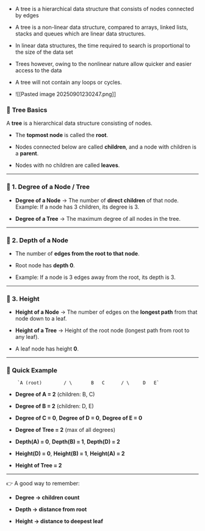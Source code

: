 
- A tree is a hierarchical data structure that consists of nodes connected by edges

- A tree is a non-linear data structure, compared to arrays, linked lists, stacks and queues which are linear data structures.

- In linear data structures, the time required to search is proportional to the size of the data set

- Trees however, owing to the nonlinear nature allow quicker and easier access to the data

- A tree will not contain any loops or cycles.
- ![[Pasted image 20250901230247.png]]

### 🌳 **Tree Basics**

A **tree** is a hierarchical data structure consisting of nodes.

- The **topmost node** is called the **root**.
    
- Nodes connected below are called **children**, and a node with children is a **parent**.
    
- Nodes with no children are called **leaves**.
    

---

### 🔹 1. **Degree of a Node / Tree**

- **Degree of a Node** → The number of **direct children** of that node.  
    Example: If a node has 3 children, its degree is 3.
    
- **Degree of a Tree** → The maximum degree of all nodes in the tree.
    

---

### 🔹 2. **Depth of a Node**

- The number of **edges from the root to that node**.
    
- Root node has **depth 0**.
    
- Example: If a node is 3 edges away from the root, its depth is 3.
    

---

### 🔹 3. **Height**

- **Height of a Node** → The number of edges on the **longest path** from that node down to a leaf.
    
- **Height of a Tree** → Height of the root node (longest path from root to any leaf).
    
- A leaf node has height **0**.
    

---

### 📌 Quick Example

        `A (root)        / \       B   C      / \     D   E`

- **Degree of A = 2** (children: B, C)
    
- **Degree of B = 2** (children: D, E)
    
- **Degree of C = 0**, **Degree of D = 0**, **Degree of E = 0**
    
- **Degree of Tree = 2** (max of all degrees)
    
- **Depth(A) = 0**, **Depth(B) = 1**, **Depth(D) = 2**
    
- **Height(D) = 0**, **Height(B) = 1**, **Height(A) = 2**
    
- **Height of Tree = 2**
    

---

👉 A good way to remember:

- **Degree → children count**
    
- **Depth → distance from root**
    
- **Height → distance to deepest leaf**